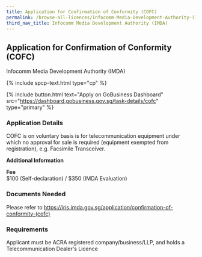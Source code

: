 ```yaml
---
title: Application for Confirmation of Conformity (COFC)
permalink: /browse-all-licences/Infocomm-Media-Development-Authority-(IMDA)/Application-for-Confirmation-of-Conformity-(COFC)
third_nav_title: Infocomm Media Development Authority (IMDA)
---
```


## Application for Confirmation of Conformity (COFC)

Infocomm Media Development Authority (IMDA)

{% include spcp-text.html type="cp" %}

{% include button.html text="Apply on GoBusiness Dashboard" src="https://dashboard.gobusiness.gov.sg/task-details/cofc" type="primary" %}

<H3>Application Details</H3>

<p>COFC is on voluntary basis is for telecommunication equipment under which no approval for sale is required (equipment exempted from registration), e.g. Facsimile Transceiver.</p>

<strong>Additional Information</strong>

<p><strong>Fee</strong><br />$100 (Self-declaration) / $350 (IMDA Evaluation)</p>

<H3>Documents Needed</H3>

Please refer to <a href="https://iris.imda.gov.sg/application/confirmation-of-conformity-(cofc)">https://iris.imda.gov.sg/application/confirmation-of-conformity-(cofc)</a>

<H3>Requirements</H3>

Applicant must be ACRA registered company/business/LLP, and holds a Telecommunication Dealer's Licence

